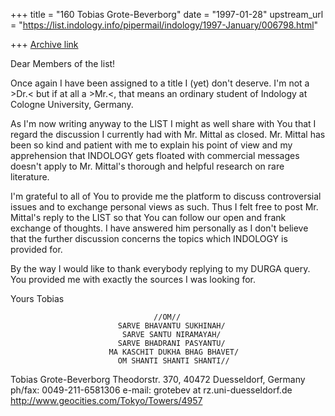 +++
title = "160 Tobias Grote-Beverborg"
date = "1997-01-28"
upstream_url = "https://list.indology.info/pipermail/indology/1997-January/006798.html"

+++
[Archive link](https://list.indology.info/pipermail/indology/1997-January/006798.html)

Dear Members of the list!

Once again I have been assigned to a title I (yet) don't deserve.
I'm not a >Dr.< but if at all a >Mr.<, that means an ordinary student of
Indology at Cologne University, Germany.

As I'm now writing anyway to the LIST I might as well share with You that I
regard the discussion I currently had with Mr. Mittal as closed.
Mr. Mittal has been so kind and patient with me to explain his point of view
and my apprehension that INDOLOGY gets floated with commercial messages
doesn't apply to Mr. Mittal's thorough and helpful research on rare literature.

I'm grateful to all of You to provide me the platform to discuss controversial
issues and to exchange personal views as such.
Thus I felt free to post Mr. Mittal's reply to the LIST so that You can
follow our open and frank exchange of thoughts. I have answered him
personally as I don't believe that the further discussion concerns the
topics which INDOLOGY is provided for.

By the way I would like to thank everybody replying to my DURGA query.
You provided me with exactly the sources I was looking for.

Yours
Tobias
~~~~~~~~~~~~~~~~~~~~~~~~~~~~~~~~~~~~~~~~~~~~~~~~~~~~~~~~~~~~~~~~~~~~~~~~~~~~
                                //OM//
                        SARVE BHAVANTU SUKHINAH/
                         SARVE SANTU NIRAMAYAH/
                        SARVE BHADRANI PASYANTU/
                      MA KASCHIT DUKHA BHAG BHAVET/
                        OM SHANTI SHANTI SHANTI//
~~~~~~~~~~~~~~~~~~~~~~~~~~~~~~~~~~~~~~~~~~~~~~~~~~~~~~~~~~~~~~~~~~~~~~~~~~~~
Tobias Grote-Beverborg
Theodorstr. 370, 40472 Duesseldorf, Germany
ph/fax: 0049-211-6581306
e-mail: grotebev at rz.uni-duesseldorf.de
http://www.geocities.com/Tokyo/Towers/4957
~~~~~~~~~~~~~~~~~~~~~~~~~~~~~~~~~~~~~~~~~~~~~~~~~~~~~~~~~~~~~~~~~~~~~~~~~~~~





